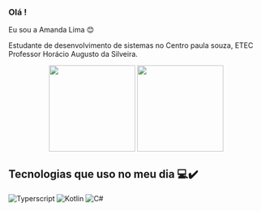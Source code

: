 
### Olá !

Eu sou a Amanda Lima 😊

Estudante de desenvolvimento de sistemas no Centro paula souza, ETEC Professor Horácio Augusto da Silveira. 

<div>

<div align ="center" >

<img height ="170em" align ="center" src = "https://github-readme-stats.vercel.app/api?username=LimaAmanda&show_icons=true&theme=synthwave"/> 


<img height ="170em" align ="center" src ="https://github-readme-stats.vercel.app/api/top-langs/?username=limaAmanda&&layout=compact&hide=shell&theme=dark"/>
</div>

## Tecnologias que uso no meu dia 💻✔️

<div style="display: inline_block"></div>

<img align="center" alt=" Typerscript" src="https://img.shields.io/badge/TypeScript-007ACC?style=for-the-badge&logo=typescript&logoColor=white"/>
  <img align = "center" alt=" Kotlin" src = "https://img.shields.io/badge/kotlin-%230095D5.svg?style=for-the-badge&logo=kotlin&logoColor=white"/>
<img align = "center" alt=" C#" src = "https://img.shields.io/badge/c%23-%23239120.svg?style=for-the-badge&logo=c-sharp&logoColor=white"/>

</div>





